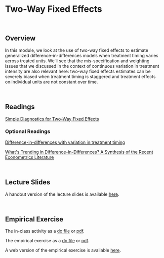 # Two-Way Fixed Effects

<br>

## Overview  

In this module, we look at the use of two-way fixed effects to estimate generalized difference-in-differences models 
when treatment timing varies across treated units. We’ll see that the mis-specification and weighting issues that 
we discussed in the context of continuous variation in treatment intensity are also relevant here:  two-way fixed effects estimates 
can be severely biased when treatment timing is staggered and treatment effects on individual units are not constant over time.

<br>

## Readings

[Simple Diagnostics for Two-Way Fixed Effects](https://arxiv.org/abs/2103.13229)

### Optional Readings

[Difference-in-differences with variation in treatment timing](https://www.sciencedirect.com/science/article/pii/S0304407621001445)  

[What's Trending in Difference-in-Differences? A Synthesis of the Recent Econometrics Literature](https://arxiv.org/abs/2201.01194)

<br>

## Lecture Slides

A handout version of the lecture slides is available [here](ECON523-L5-TWFE-2UP.pdf). 

<br>

## Empirical Exercise

The in-class activity as a [do file](https://github.com/pjakiela/ECON523/tree/gh-pages/exercises/ECON523-E5-in-class.do) or 
[pdf](https://github.com/pjakiela/ECON523/tree/gh-pages/exercises/ECON523-E5-in-class.pdf).

The empirical exercise as a [do file](https://github.com/pjakiela/ECON523/tree/gh-pages/exercises/ECON523-E5-questions.do) or 
[pdf](https://github.com/pjakiela/ECON523/tree/gh-pages/exercises/ECON523-E5-questions.pdf).

A web version of the empirical exercise is available [here](https://pjakiela.github.io/ECON523/exercises/E5-TWFE.html).
